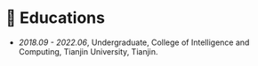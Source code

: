 # 📖 Educations

- *2018.09 - 2022.06*, Undergraduate, College of Intelligence and Computing, Tianjin University, Tianjin.
